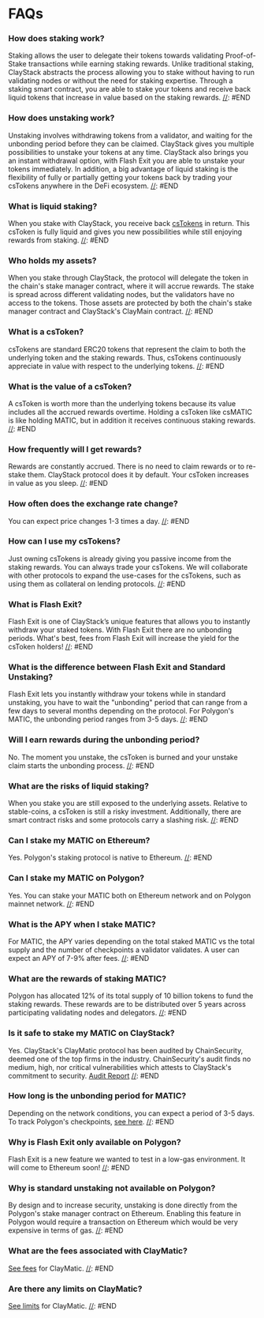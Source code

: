 # FAQs
[//]: #ENDTITLE
### How does staking work?
Staking allows the user to delegate their tokens towards validating Proof-of-Stake transactions while earning staking rewards. Unlike traditional staking, ClayStack abstracts the process allowing you to stake without having to run validating nodes or without the need for staking expertise. Through a staking smart contract, you are able to stake your tokens and receive back liquid tokens that increase in value based on the staking rewards.
[//]: #END
### How does unstaking work?
Unstaking involves withdrawing tokens from a validator, and waiting for the unbonding period before they can be claimed. ClayStack gives you multiple possibilities to unstake your tokens at any time. ClayStack also brings you an instant withdrawal option, with Flash Exit you are able to unstake your tokens immediately. In addition, a big advantage of liquid staking is the flexibility of fully or partially getting your tokens back by trading your csTokens anywhere in the DeFi ecosystem.
[//]: #END
### What is liquid staking?
When you stake with ClayStack, you receive back [csTokens](#what-is-the-cstoken) in return. This csToken is fully liquid and gives you new possibilities while still enjoying rewards from staking.
[//]: #END
### Who holds my assets?
When you stake through ClayStack, the protocol will delegate the token in the chain's stake manager contract, where it will accrue rewards. The stake is spread across different validating nodes, but the validators have no access to the tokens. Those assets are protected by both the chain's stake manager contract and ClayStack's ClayMain contract.
[//]: #END
### What is a csToken?
csTokens are standard ERC20 tokens that represent the claim to both the underlying token and the staking rewards. Thus, csTokens continuously appreciate in value with respect to the underlying tokens.
[//]: #END
### What is the value of a csToken?
A csToken is worth more than the underlying tokens because its value includes all the accrued rewards overtime. Holding a csToken like csMATIC is like holding MATIC, but in addition it receives continuous staking rewards.
[//]: #END
### How frequently will I get rewards?
Rewards are constantly accrued. There is no need to claim rewards or to re-stake them. ClayStack protocol does it by default. Your csToken increases in value as you sleep.
[//]: #END
### How often does the exchange rate change?
You can expect price changes 1-3 times a day.
[//]: #END
### How can I use my csTokens?
Just owning csTokens is already giving you passive income from the staking rewards. You can always trade your csTokens. We will collaborate with other protocols to expand the use-cases for the csTokens, such as using them as collateral on lending protocols.
[//]: #END
### What is Flash Exit?
Flash Exit is one of ClayStack’s unique features that allows you to instantly withdraw your staked tokens. With Flash Exit there are no unbonding periods. What's best, fees from Flash Exit will increase the yield for the csToken holders!
[//]: #END
### What is the difference between Flash Exit and Standard Unstaking?
Flash Exit lets you instantly withdraw your tokens while in standard unstaking, you have to wait the "unbonding" period that can range from a few days to several months depending on the protocol. For Polygon's MATIC, the unbonding period ranges from 3-5 days.
[//]: #END
### Will I earn rewards during the unbonding period?
No. The moment you unstake, the csToken is burned and your unstake claim starts the unbonding process.
[//]: #END
### What are the risks of liquid staking?
When you stake you are still exposed to the underlying assets. Relative to stable-coins, a csToken is still a risky investment. Additionally, there are smart contract risks and some protocols carry a slashing risk.
[//]: #END
### Can I stake my MATIC on Ethereum?
Yes. Polygon's staking protocol is native to Ethereum.
[//]: #END
### Can I stake my MATIC on Polygon?
Yes. You can stake your MATIC both on Ethereum network and on Polygon mainnet network.
[//]: #END
### What is the APY when I stake MATIC?
For MATIC, the APY varies depending on the total staked MATIC vs the total supply and the number of checkpoints a validator validates. A user can expect an APY of 7-9% after fees.
[//]: #END
### What are the rewards of staking MATIC?
Polygon has allocated 12% of its total supply of 10 billion tokens to fund the staking rewards. These rewards are to be distributed over 5 years across participating validating nodes and delegators.
[//]: #END
### Is it safe to stake my MATIC on ClayStack?
Yes. ClayStack's ClayMatic protocol has been audited by ChainSecurity, deemed one of the top firms in the industry. ChainSecurity's audit finds no medium, high, nor critical vulnerabilities which attests to ClayStack's commitment to security. [Audit Report](https://chainsecurity.com/security-audit/claystack-matic/)
[//]: #END
### How long is the unbonding period for MATIC?
Depending on the network conditions, you can expect a period of 3-5 days. To track Polygon's checkpoints, [see here](https://wallet.polygon.technology/staking/).
[//]: #END
### Why is Flash Exit only available on Polygon?
Flash Exit is a new feature we wanted to test in a low-gas environment. It will come to Ethereum soon!
[//]: #END
### Why is standard unstaking not available on Polygon?
By design and to increase security, unstaking is done directly from the Polygon's stake manager contract on Ethereum. Enabling this feature in Polygon would require a transaction on Ethereum which would be very expensive in terms of gas.
[//]: #END
### What are the fees associated with ClayMatic?
[See fees](/csmatic/fees) for ClayMatic.
[//]: #END
### Are there any limits on ClayMatic?
[See limits](/csmatic/limits) for ClayMatic.
[//]: #END